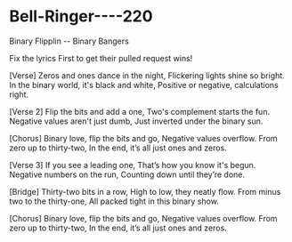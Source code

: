 # Bell-Ringer----220
Binary Flipplin -- Binary Bangers


Fix the lyrics First to get their pulled request wins!

[Verse] 
Zeros and ones dance in the night, Flickering lights shine so bright. In the binary world, it's black and white, Positive or negative, calculations right.

[Verse 2] 
Flip the bits and add a one, Two's complement starts the fun. Negative values aren't just dumb, Just inverted under the binary sun.

[Chorus] 
Binary love, flip the bits and go, Negative values overflow. From zero up to thirty-two, In the end, it’s all just ones and zeros.

[Verse 3] 
If you see a leading one, That’s how you know it's begun. Negative numbers on the run, Counting down until they’re done.

[Bridge] 
Thirty-two bits in a row, High to low, they neatly flow. From minus two to the thirty-one, All packed tight in this binary show.

[Chorus] 
Binary love, flip the bits and go, Negative values overflow. From zero up to thirty-two, In the end, it’s all just ones and zeros.
